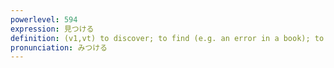 ```yaml
---
powerlevel: 594
expression: 見つける
definition: (v1,vt) to discover; to find (e.g. an error in a book); to come across; to detect; to locate; to find (e.g. something missing); to find fault; to be used to seeing; to be familiar with; (P)
pronunciation: みつける
---
```

